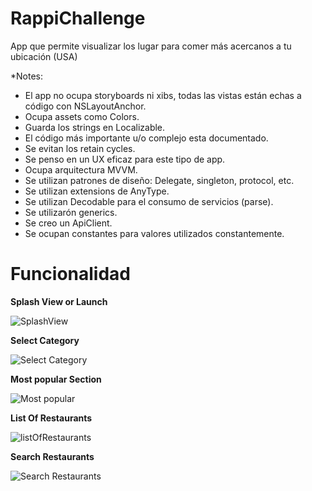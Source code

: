 # RappiChallenge
App que permite visualizar los lugar para comer más acercanos a tu ubicación (USA)

*Notes:
- El app no ocupa storyboards ni xibs, todas las vistas están echas a código con NSLayoutAnchor.
- Ocupa assets como Colors.
- Guarda los strings en Localizable.
- El código más importante u/o complejo esta documentado.
- Se evitan los retain cycles.
- Se penso en un UX eficaz para este tipo de app.
- Ocupa arquitectura MVVM.
- Se utilizan patrones de diseño: Delegate, singleton, protocol, etc.
- Se utilizan extensions de AnyType.
- Se utilizan Decodable para el consumo de servicios (parse).
- Se utilizarón generics.
- Se creo un ApiClient.
- Se ocupan constantes para valores utilizados constantemente.

# Funcionalidad

**Splash View or Launch**

![SplashView](splashview.gif)

**Select Category**

![Select Category](SelectCategory.gif)

**Most popular Section**

![Most popular](selectMostPopular.gif)

**List Of Restaurants**

![listOfRestaurants](listOfRestaurants.gif)


**Search Restaurants**

![Search Restaurants](SearchRestaurants.gif)

